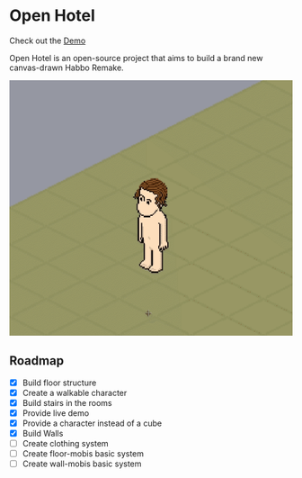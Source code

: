 # Open Hotel

Check out the [Demo](https://open-hotel-demo.netlify.com/)

Open Hotel is an open-source project that aims to build a brand new canvas-drawn Habbo Remake.

![Open Hotel Client walking screenshot](./public/resources/images/walk_around.gif)

## Roadmap

- [x] Build floor structure
- [x] Create a walkable character
- [x] Build stairs in the rooms
- [x] Provide live demo
- [x] Provide a character instead of a cube
- [x] Build Walls
- [ ] Create clothing system
- [ ] Create floor-mobis basic system
- [ ] Create wall-mobis basic system
